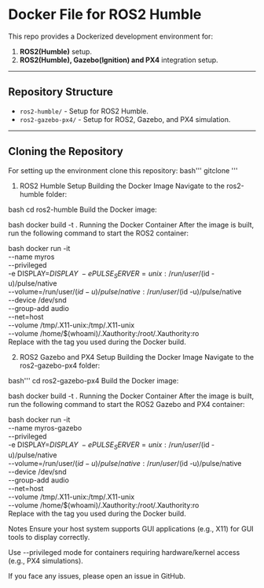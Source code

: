 # Docker File for ROS2 Humble

This repo provides a Dockerized development environment for:
1. **ROS2(Humble)** setup.
2. **ROS2(Humble), Gazebo(Ignition) and PX4** integration setup.

---

## Repository Structure

- `ros2-humble/` - Setup for ROS2 Humble.
- `ros2-gazebo-px4/` - Setup for ROS2, Gazebo, and PX4 simulation.

---

## Cloning the Repository
For setting up the environment clone this repository:
bash'''
gitclone
'''
1. ROS2 Humble Setup
Building the Docker Image
Navigate to the ros2-humble folder:

bash
cd ros2-humble
Build the Docker image:

bash
docker build -t <image-name> .
Running the Docker Container
After the image is built, run the following command to start the ROS2 container:

bash
docker run -it \
  --name myros \
  --privileged \
  -e DISPLAY=$DISPLAY \
  -e PULSE_SERVER=unix:/run/user/$(id -u)/pulse/native \
  --volume=/run/user/$(id -u)/pulse/native:/run/user/$(id -u)/pulse/native \
  --device /dev/snd \
  --group-add audio \
  --net=host \
  --volume /tmp/.X11-unix:/tmp/.X11-unix \
  --volume /home/$(whoami)/.Xauthority:/root/.Xauthority:ro \
  <image-name>
Replace <image-name> with the tag you used during the Docker build.

2. ROS2 Gazebo and PX4 Setup
Building the Docker Image
Navigate to the ros2-gazebo-px4 folder:

bash'''
cd ros2-gazebo-px4
Build the Docker image:

bash
docker build -t <image-name> .
Running the Docker Container
After the image is built, run the following command to start the ROS2 Gazebo and PX4 container:

bash
docker run -it \
  --name myros-gazebo \
  --privileged \
  -e DISPLAY=$DISPLAY \
  -e PULSE_SERVER=unix:/run/user/$(id -u)/pulse/native \
  --volume=/run/user/$(id -u)/pulse/native:/run/user/$(id -u)/pulse/native \
  --device /dev/snd \
  --group-add audio \
  --net=host \
  --volume /tmp/.X11-unix:/tmp/.X11-unix \
  --volume /home/$(whoami)/.Xauthority:/root/.Xauthority:ro \
  <image-name>
Replace <image-name> with the tag you used during the Docker build.

Notes
Ensure your host system supports GUI applications (e.g., X11) for GUI tools to display correctly.

Use --privileged mode for containers requiring hardware/kernel access (e.g., PX4 simulations).

If you face any issues, please open an issue in GitHub.